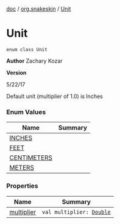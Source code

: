 [doc](../../index.md) / [org.snakeskin](../index.md) / [Unit](./index.md)

# Unit

`enum class Unit`

**Author**
Zachary Kozar

**Version**

5/22/17



Default unit (multiplier of 1.0) is Inches

### Enum Values

| Name | Summary |
|---|---|
| [INCHES](-i-n-c-h-e-s.md) |  |
| [FEET](-f-e-e-t.md) |  |
| [CENTIMETERS](-c-e-n-t-i-m-e-t-e-r-s.md) |  |
| [METERS](-m-e-t-e-r-s.md) |  |

### Properties

| Name | Summary |
|---|---|
| [multiplier](multiplier.md) | `val multiplier: `[`Double`](https://kotlinlang.org/api/latest/jvm/stdlib/kotlin/-double/index.html) |
